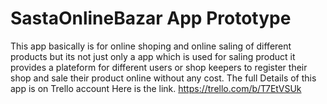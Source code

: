 # SastaOnlineBazar App Prototype
 This app basically is for online shoping and online saling of different products but its not just only a app which is used for saling product it provides a plateform for different users or shop keepers to register their shop and sale their product online without any cost.
The full Details of this app is on Trello account
Here is the link.
https://trello.com/b/T7EtVSUk
